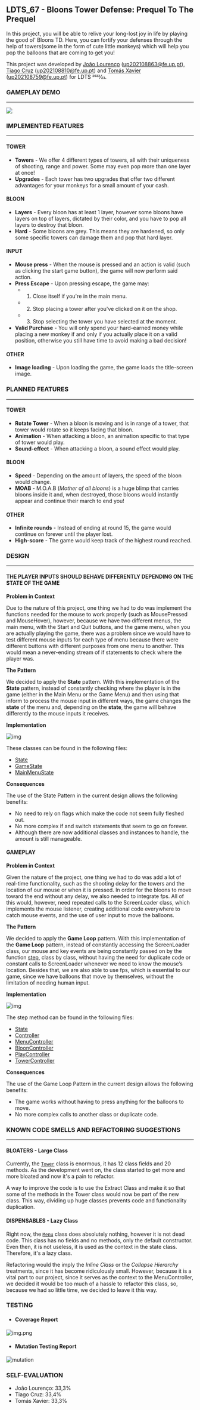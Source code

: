 ## LDTS_67 - Bloons Tower Defense: Prequel To The Prequel

In this project, you will be able to relive your long-lost joy in life by playing the good ol' Bloons TD. Here, you can fortify your defenses through the help of towers(some in the form of cute little monkeys) which will help you pop the balloons that are coming to get you!

This project was developed by [João Lourenço](https://www.github.com/Tonevanda) (up202108863@fe.up.pt), [Tiago Cruz](https://www.github.com/Tiago27Cruz) (up202108810@fe.up.pt) and [Tomás Xavier](https://www.github.com/dratomitoma) (up202108759@fe.up.pt) for LDTS 2022⁄23.

### GAMEPLAY DEMO

------

![](gameplayDemo.gif)

### IMPLEMENTED FEATURES

------

#### TOWER
- **Towers** - We offer 4 different types of towers, all with their uniqueness of shooting, range and power. Some may even pop more than one layer at once!
- **Upgrades** - Each tower has two upgrades that offer two different advantages for your monkeys for a small amount of your cash.

#### BLOON
- **Layers** - Every bloon has at least 1 layer, however some bloons have layers on top of layers, dictated by their color, and you have to pop all layers to destroy that bloon.
- **Hard** - Some bloons are grey. This means they are hardened, so only some specific towers can damage them and pop that hard layer.

#### INPUT
- **Mouse press** - When the mouse is pressed and an action is valid (such as clicking the start game button), the game will now perform said action.
- **Press Escape** - Upon pressing escape, the game may:
    - 1) Close itself if you're in the main menu.
    - 2) Stop placing a tower after you've clicked on it on the shop.
    - 3) Stop selecting the tower you have selected at the moment. 
- **Valid Purchase** - You will only spend your hard-earned money while placing a new monkey if and only if you actually place it on a valid position, otherwise you still have time to avoid making a bad decision!

#### OTHER
- **Image loading** - Upon loading the game, the game loads the title-screen image.

### PLANNED FEATURES

------

#### TOWER
- **Rotate Tower** - When a bloon is moving and is in range of a tower, that tower would rotate so it keeps facing that bloon.
- **Animation** - When attacking a bloon, an animation specific to that type of tower would play.
- **Sound-effect** - When attacking a bloon, a sound effect would play.

#### BLOON
- **Speed** - Depending on the amount of layers, the speed of the bloon would change.
- **MOAB** - M.O.A.B (*Mother of all bloons*) is a huge blimp that carries bloons inside it and, when destroyed, those bloons would instantly appear and continue their march to end you!

#### OTHER
- **Infinite rounds** - Instead of ending at round 15, the game would continue on forever until the player lost.
- **High-score** - The game would keep track of the highest round reached.

### DESIGN

-------

#### THE PLAYER INPUTS SHOULD BEHAVE DIFFERENTLY DEPENDING ON THE STATE OF THE GAME

**Problem in Context**

Due to the nature of this project, one thing we had to do was implement the functions needed for the mouse to work properly (such as MousePressed and MouseHover), however, because we have two different menus, the main menu, with the Start and Quit buttons, and the game menu, when you are actually playing the game, there was a problem since we would have to test different mouse inputs for each type of menu because there were different buttons with different purposes from one menu to another. This would mean a never-ending stream of if statements to check where the player was. 

**The Pattern**

We decided to apply the **State** pattern. With this implementation of the **State** pattern, instead of constantly checking where the player is in the game (either in the Main Menu or the Game Menu) and then using that inform to process the mouse input in different ways, the game changes the **state** of the menu and, depending on the **state**, the game will behave differently to the mouse inputs it receives.

**Implementation**


![img](statePattern.png)

These classes can be found in the following files:

- [State](https://github.com/FEUP-LDTS-2022/project-l06gr07/blob/main/src/main/java/base/states/State.java)
- [GameState](https://github.com/FEUP-LDTS-2022/project-l06gr07/blob/main/src/main/java/base/states/GameState.java)
- [MainMenuState](https://github.com/FEUP-LDTS-2022/project-l06gr07/blob/main/src/main/java/base/states/MainMenuState.java)

**Consequences**

The use of the State Pattern in the current design allows the following benefits:

- No need to rely on flags which make the code not seem fully fleshed out.
- No more complex if and switch statements that seem to go on forever.
- Although there are now additional classes and instances to handle, the amount is still manageable.

#### GAMEPLAY

**Problem in Context**

Given the nature of the project, one thing we had to do was add a lot of real-time functionality, such as the shooting delay for the towers and the location of our mouse or when it is pressed. In order for the bloons to move toward the end without any delay, we also needed to integrate fps. All of this would, however, need repeated calls to the ScreenLoader class, which implements the mouse listener, creating additional code everywhere to catch mouse events, and the use of user input to move the balloons.

**The Pattern**

We decided to apply the **Game Loop** pattern. With this implementation of the **Game Loop** pattern, instead of constantly accessing the ScreenLoader class, our mouse and key events are being constantly passed on by the function [step](https://github.com/FEUP-LDTS-2022/project-l06gr07/blob/main/src/main/java/base/states/State.java#L27-L35), class by class, without having the need for duplicate code or constant calls to ScreenLoader whenever we need to know the mouse’s location. Besides that, we are also able to use fps, which is essential to our game, since we have balloons that move by themselves, without the limitation of needing human input.

**Implementation**

![img](gameLoop.png)

The step method can be found in the following files:

- [State](https://github.com/FEUP-LDTS-2022/project-l06gr07/blob/main/src/main/java/base/states/State.java#L27-L35)
- [Controller](https://github.com/FEUP-LDTS-2022/project-l06gr07/blob/main/src/main/java/base/controller/Controller.java#L17-L18) 
- [MenuController](https://github.com/FEUP-LDTS-2022/project-l06gr07/blob/main/src/main/java/base/controller/menu/MenuController.java#L18-L29)
- [BloonController](https://github.com/FEUP-LDTS-2022/project-l06gr07/blob/main/src/main/java/base/controller/game/BloonController.java#L20-L34)
- [PlayController](https://github.com/FEUP-LDTS-2022/project-l06gr07/blob/main/src/main/java/base/controller/game/PlayController.java#L20-L31)
- [TowerController](https://github.com/FEUP-LDTS-2022/project-l06gr07/blob/main/src/main/java/base/controller/game/TowerController.java#L29-L33)

**Consequences**

The use of the Game Loop Pattern in the current design allows the following benefits:
- The game works without having to press anything for the balloons to move.
- No more complex calls to another class or duplicate code.

### KNOWN CODE SMELLS AND REFACTORING SUGGESTIONS

------

#### BLOATERS - Large Class

Currently, the [`Tower`](https://github.com/FEUP-LDTS-2022/project-l06gr07/blob/main/src/main/java/base/model/game/Elements/Towers/Tower.java) class is enormous, it has 12 class fields and 20 methods. As the development went on, the class started to get more and more bloated and now it's a pain to refactor. 

A way to improve the code is to use the Extract Class and make it so that some of the methods in the Tower class would now be part of the new class.
This way, dividing up huge classes prevents code and functionality duplication.

#### DISPENSABLES - Lazy Class

Right now, the [`Menu`](https://github.com/FEUP-LDTS-2022/project-l06gr07/blob/main/src/main/java/base/model/menu/Menu.java) class does absolutely nothing, however it is not dead code. This class has no fields and no methods, only the default constructor. Even then, it is not useless, it is used as the context in the state class. Therefore, it's a lazy class.

Refactoring would the imply the *Inline Class* or the *Collapse Hierarchy* treatments, since it has become ridiculously small. However, because it is a vital part to our project, since it serves as the context to the MenuController, we decided it would be too much of a hassle to refactor this class, so, because we had so little time, we decided to leave it this way.

### TESTING

- #### Coverage Report
![img.png](coverageReport.png)

- #### Mutation Testing Report
![mutation](pitTest.png)

### SELF-EVALUATION

- João Lourenço: 33,3%
- Tiago Cruz: 33,4%
- Tomás Xavier: 33,3%
